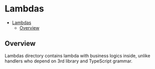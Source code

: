 # Lambdas

<!-- TOC -->

- [Lambdas](#lambdas)
  - [Overview](#overview)

<!-- /TOC -->

## Overview
Lambdas directory contains lambda with business logics inside, unlike handlers who depend on 3rd library and TypeScript grammar.